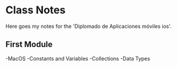 # Class Notes

Here goes my notes for the 'Diplomado de Aplicaciones móviles ios'.

## First Module
-MacOS
-Constants and Variables
-Collections
-Data Types

